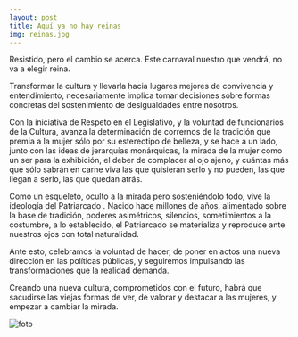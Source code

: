 ```yaml
---
layout: post
title: Aquí ya no hay reinas
img: reinas.jpg
---
```

Resistido, pero el cambio se acerca. Este carnaval nuestro que vendrá, no va a elegir reina.

Transformar la cultura y llevarla hacia lugares mejores de convivencia y entendimiento, necesariamente implica tomar decisiones sobre formas concretas del sostenimiento de desigualdades entre nosotros.

Con la iniciativa de Respeto en el Legislativo, y la voluntad de funcionarios de la Cultura, avanza la determinación de corrernos de la tradición que premia a la mujer sólo por su estereotipo de belleza, y se hace a un lado, junto con las ideas de  jerarquías monárquicas, la mirada de la mujer como un ser para la exhibición, el deber de complacer al ojo ajeno, y cuántas más que sólo sabrán en carne viva las que quisieran serlo y no pueden, las que llegan a serlo, las que quedan atrás.

Como un esqueleto, oculto a la mirada pero sosteniéndolo todo, vive la ideología del Patriarcado . Nacido hace millones de años, alimentado sobre la base de tradición, poderes asimétricos, silencios, sometimientos a la costumbre, a lo establecido, el Patriarcado se materializa y reproduce ante nuestros ojos con total naturalidad.

Ante esto, celebramos la voluntad de hacer, de poner en actos una nueva dirección en las políticas públicas, y seguiremos impulsando las transformaciones que la realidad demanda.

Creando una nueva cultura, comprometidos con el futuro, habrá que sacudirse las viejas formas de ver, de valorar y destacar a las mujeres, y empezar a cambiar la mirada.


![foto]({{site.baseurl}}/img/reinas.jpg)
